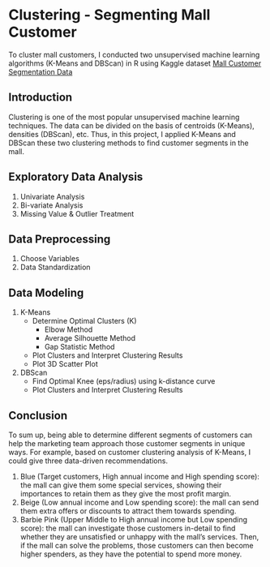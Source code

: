 # Clustering - Segmenting Mall Customer
To cluster mall customers, I conducted two unsupervised machine learning algorithms (K-Means and DBScan) in R using Kaggle dataset [Mall Customer Segmentation Data](https://www.kaggle.com/vjchoudhary7/customer-segmentation-tutorial-in-python)
## Introduction
Clustering is one of the most popular unsupervised machine learning techniques. The data can be divided on the basis of centroids (K-Means), densities (DBScan), etc. Thus, in this project, I applied K-Means and DBScan these two clustering methods to find customer segments in the mall.
## Exploratory Data Analysis
1. Univariate Analysis
2. Bi-variate Analysis
3. Missing Value & Outlier Treatment
## Data Preprocessing
1. Choose Variables
2. Data Standardization
## Data Modeling
1.  K-Means
    - Determine Optimal Clusters (K)
      - Elbow Method
      - Average Silhouette Method
      - Gap Statistic Method
    - Plot Clusters and Interpret Clustering Results
    - Plot 3D Scatter Plot
2. DBScan
   - Find Optimal Knee (eps/radius) using k-distance curve
   - Plot Clusters and Interpret Clustering Results
## Conclusion
To sum up, being able to determine different segments of customers can help the marketing team approach those customer segments in unique ways. For example, based on customer clustering analysis of K-Means, I could give three data-driven recommendations.
1. Blue (Target customers, High annual income and High spending score): the mall can give them some special services, showing their importances to retain them as they give the most profit margin.
2. Beige (Low annual income and Low spending score): the mall can send them extra offers or discounts to attract them towards spending.
3. Barbie Pink (Upper Middle to High annual income but Low spending score): the mall can investigate those customers in-detail to find whether they are unsatisfied or unhappy with the mall’s services. Then, if the mall can solve the problems, those customers can then become higher spenders, as they have the potential to spend more money.

